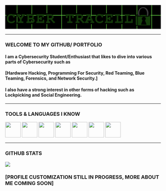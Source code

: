 <img src="/IMG_0525.PNG" alt="banner" />

---

### WELCOME TO MY GITHUB/ PORTFOLIO

#### I am a Cybersecurity Student/Enthusiast that likes to dive into various parts of Cybersecurity such as 
#### [Hardware Hacking, Programming For Security, Red Teaming, Blue Teaming, Forensics, and Network Security.]
#### I also have a strong interest in other forms of hacking such as Lockpicking and Social Engineering.

---

### TOOLS & LANGUAGES I KNOW

<p>
<img height="50" width="50" src="https://simpleicons.org/icons/linux.svg" />
<img height="50" width="50" src="https://simpleicons.org/icons/gnubash.svg" />
<img height="50" width="50" src="https://simpleicons.org/icons/python.svg" />
<img height="50" width="50" src="https://simpleicons.org/icons/kalilinux.svg" />
<img height="50" width="50" src="https://simpleicons.org/icons/qubesos.svg" />
<img height="50" width="50" src="https://simpleicons.org/icons/wireshark.svg" />
 <img height="50" width="50" src="https://simpleicons.org/icons/owasp.svg" />
</p>

---

### GITHUB STATS

<img align="center" src="https://github-readme-stats.vercel.app/api?username=cybertracell&show_icons=true&theme=dark" />

### [PROFILE CUSTOMIZATION STILL IN PROGRESS, MORE ABOUT ME COMING SOON]
